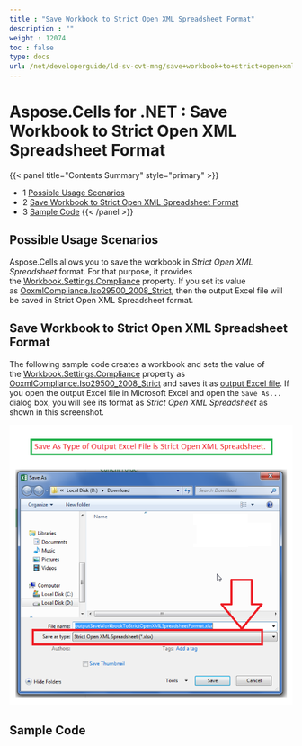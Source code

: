 ```yaml
---
title : "Save Workbook to Strict Open XML Spreadsheet Format" 
description : "" 
weight : 12074 
toc : false
type: docs
url: /net/developerguide/ld-sv-cvt-mng/save+workbook+to+strict+open+xml+spreadsheet+format/
---
```


# Aspose.Cells for .NET : Save Workbook to Strict Open XML Spreadsheet Format


{{< panel title="Contents Summary" style="primary" >}}
*   1 [Possible Usage Scenarios](#possible-usage-scenarios)
*   2 [Save Workbook to Strict Open XML Spreadsheet Format](#save-workbook-to-strict-open-xml-spreadsheet-format)
*   3 [Sample Code](#sample-code)
{{< /panel >}}
 

## Possible Usage Scenarios

Aspose.Cells allows you to save the workbook in *Strict Open XML Spreadsheet* format. For that purpose, it provides the [Workbook.Settings.Compliance](https://apireference.aspose.com/net/cells/aspose.cells/workbooksettings/properties/compliance) property. If you set its value as [OoxmlCompliance.Iso29500\_2008\_Strict](https://apireference.aspose.com/net/cells/aspose.cells/ooxmlcompliance), then the output Excel file will be saved in Strict Open XML Spreadsheet format.

## Save Workbook to Strict Open XML Spreadsheet Format

The following sample code creates a workbook and sets the value of the [Workbook.Settings.Compliance](https://apireference.aspose.com/net/cells/aspose.cells/workbooksettings/properties/compliance) property as [OoxmlCompliance.Iso29500\_2008\_Strict](https://apireference.aspose.com/net/cells/aspose.cells/ooxmlcompliance) and saves it as [output Excel file](https://docs2.aspose.com/cells/net/attachments/66945466/67338272.xlsx). If you open the output Excel file in Microsoft Excel and open the `Save As...` dialog box, you will see its format as *Strict Open XML Spreadsheet* as shown in this screenshot.

![image](67338273.png)

## Sample Code

